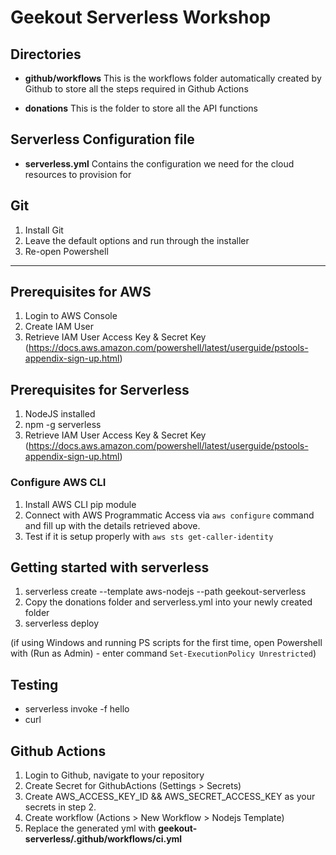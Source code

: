 # **Geekout Serverless Workshop**

## Directories 
* **github/workflows**
This is the workflows folder automatically created by Github to store all the steps required in Github Actions

* **donations**
This is the folder to store all the API functions 

## Serverless Configuration file
* **serverless.yml**
Contains the configuration we need for the cloud resources to provision for

## Git 
1. Install Git 
2. Leave the default options and run through the installer
3. Re-open Powershell

---
## Prerequisites for AWS
1. Login to AWS Console
2. Create IAM User
3. Retrieve IAM User Access Key & Secret Key (https://docs.aws.amazon.com/powershell/latest/userguide/pstools-appendix-sign-up.html)

## Prerequisites for Serverless
1. NodeJS installed
2. npm -g serverless 
3. Retrieve IAM User Access Key & Secret Key (https://docs.aws.amazon.com/powershell/latest/userguide/pstools-appendix-sign-up.html)

### Configure AWS CLI
1. Install AWS CLI pip module
2. Connect with AWS Programmatic Access via `aws configure` command and fill up with the details retrieved above.
3. Test if it is setup properly with `aws sts get-caller-identity`

## Getting started with serverless 
1. serverless create --template aws-nodejs --path geekout-serverless
2. Copy the donations folder and serverless.yml into your newly created folder 
3. serverless deploy

(if using Windows and running PS scripts for the first time, open Powershell with (Run as Admin) - enter command `Set-ExecutionPolicy Unrestricted`)

## Testing
* serverless invoke -f hello
* curl

## Github Actions
1. Login to Github, navigate to your repository
2. Create Secret for GithubActions (Settings > Secrets)
3. Create AWS_ACCESS_KEY_ID && AWS_SECRET_ACCESS_KEY as your secrets in step 2.
4. Create workflow (Actions > New Workflow > Nodejs Template)
5. Replace the generated yml with **geekout-serverless/.github/workflows/ci.yml**
